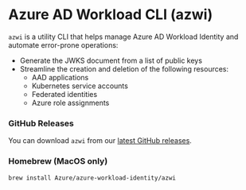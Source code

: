 # Azure AD Workload CLI (azwi)

`azwi` is a utility CLI that helps manage Azure AD Workload Identity and automate error-prone operations:

*   Generate the JWKS document from a list of public keys
*   Streamline the creation and deletion of the following resources:
    *   AAD applications
    *   Kubernetes service accounts
    *   Federated identities
    *   Azure role assignments

### GitHub Releases

You can download `azwi` from our [latest GitHub releases][1].

### Homebrew (MacOS only)

```bash
brew install Azure/azure-workload-identity/azwi
```

[1]: https://github.com/Azure/azure-workload-identity/releases
